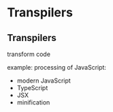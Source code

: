 # Transpilers

## Transpilers

transform code

example: processing of JavaScript:

- modern JavaScript
- TypeScript
- JSX
- minification

